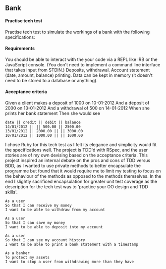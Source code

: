 ## Bank
#### Practise tech test

Practise tech test to simulate the workings of a bank with the following specifications:

#### Requirements

You should be able to interact with the your code via a REPL like IRB or the JavaScript console. (You don't need to implement a command line interface that takes input from STDIN.)
Deposits, withdrawal.
Account statement (date, amount, balance) printing.
Data can be kept in memory (it doesn't need to be stored to a database or anything).

#### Acceptance criteria

Given a client makes a deposit of 1000 on 10-01-2012 And a deposit of 2000 on 13-01-2012 And a withdrawal of 500 on 14-01-2012 When she prints her bank statement Then she would see

```
date || credit || debit || balance
14/01/2012 || || 500.00 || 2500.00
13/01/2012 || 2000.00 || || 3000.00
10/01/2012 || 1000.00 || || 1000.00
```

I chose Ruby for this tech test as I felt its elegance and simplicity would fit the specifications well. The project is TDD'd with RSpec, and the user stories are of my own devising based on the acceptance criteria. This project inspired an internal debate on the pros and cons of TDD versus BDD, as I wanted to use private methods to better encapsulate the programme but found that it would require me to limit my testing to focus on the behaviour of the methods as opposed to the methods themselves. In the end I slightly sacrificed encapsulation for greater unit test coverage as the description for the tech test was to 'practice your OO design and TDD skills'.

```
As a user
So that I can receive my money
I want to be able to withdraw from my account

As a user
So that I can save my money
I want to be able to deposit into my account

As a user
So that I can see my account history
I want to be able to print a bank statement with a timestamp

As a banker
To protect my assets
I want to stop a user from withdrawing more than they have
```
